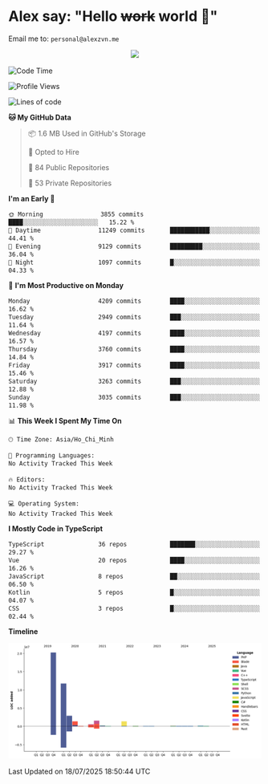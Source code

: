 # Alex say: "Hello ~~work~~ world 🐾"
Email me to: `personal@alexzvn.me`


<p align=center>
  <a href="https://skillicons.dev">
    <img src="https://skillicons.dev/icons?i=ts,js,php,nodejs,bun,vue,nuxt,react,svelte,tauri,laravel,rust,mongodb,docker,electron,redis,rabbitmq,tailwind,git,cloudflare,elysia,mysql,nginx,rollupjs,sentry,ubuntu,yarn,html,css,vite" />
  </a>
</p>

<!--START_SECTION:waka-->
![Code Time](http://img.shields.io/badge/Code%20Time-1%2C066%20hrs%2055%20mins-blue)

![Profile Views](http://img.shields.io/badge/Profile%20Views-1-blue)

![Lines of code](https://img.shields.io/badge/From%20Hello%20World%20I%27ve%20Written-40.8%20million%20lines%20of%20code-blue)

**🐱 My GitHub Data** 

> 📦 1.6 MB Used in GitHub's Storage 
 > 
> 💼 Opted to Hire
 > 
> 📜 84 Public Repositories 
 > 
> 🔑 53 Private Repositories 
 > 
**I'm an Early 🐤** 

```text
🌞 Morning                3855 commits        ████░░░░░░░░░░░░░░░░░░░░░   15.22 % 
🌆 Daytime                11249 commits       ███████████░░░░░░░░░░░░░░   44.41 % 
🌃 Evening                9129 commits        █████████░░░░░░░░░░░░░░░░   36.04 % 
🌙 Night                  1097 commits        █░░░░░░░░░░░░░░░░░░░░░░░░   04.33 % 
```
📅 **I'm Most Productive on Monday** 

```text
Monday                   4209 commits        ████░░░░░░░░░░░░░░░░░░░░░   16.62 % 
Tuesday                  2949 commits        ███░░░░░░░░░░░░░░░░░░░░░░   11.64 % 
Wednesday                4197 commits        ████░░░░░░░░░░░░░░░░░░░░░   16.57 % 
Thursday                 3760 commits        ████░░░░░░░░░░░░░░░░░░░░░   14.84 % 
Friday                   3917 commits        ████░░░░░░░░░░░░░░░░░░░░░   15.46 % 
Saturday                 3263 commits        ███░░░░░░░░░░░░░░░░░░░░░░   12.88 % 
Sunday                   3035 commits        ███░░░░░░░░░░░░░░░░░░░░░░   11.98 % 
```


📊 **This Week I Spent My Time On** 

```text
🕑︎ Time Zone: Asia/Ho_Chi_Minh

💬 Programming Languages: 
No Activity Tracked This Week

🔥 Editors: 
No Activity Tracked This Week

💻 Operating System: 
No Activity Tracked This Week
```

**I Mostly Code in TypeScript** 

```text
TypeScript               36 repos            ███████░░░░░░░░░░░░░░░░░░   29.27 % 
Vue                      20 repos            ████░░░░░░░░░░░░░░░░░░░░░   16.26 % 
JavaScript               8 repos             ██░░░░░░░░░░░░░░░░░░░░░░░   06.50 % 
Kotlin                   5 repos             █░░░░░░░░░░░░░░░░░░░░░░░░   04.07 % 
CSS                      3 repos             █░░░░░░░░░░░░░░░░░░░░░░░░   02.44 % 
```



**Timeline**

![Lines of Code chart](https://raw.githubusercontent.com/alexzvn/alexzvn/main/assets/bar_graph.png)


 Last Updated on 18/07/2025 18:50:44 UTC
<!--END_SECTION:waka-->
